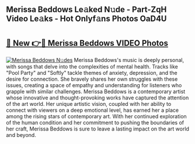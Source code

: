 ## Merissa Beddows Le𝚊ked N𝚞de - Part-ZqH Video Le𝚊ks - Hot Onlyf𝚊ns Photos OaD4U

# <h2><a href="http://ab23324.deff.icu/?id=Merissa+Beddows">🔗 New 👉🔴 Merissa Beddows VIDEO Photos</a></h2>

[![Merissa Beddows N𝚞des](https://i.imgur.com/rIISA9y.gif)](http://ab23324.deff.icu/?id=Merissa+Beddows)
Merissa Beddows's music is deeply personal, with songs that delve into the complexities of mental health. Tracks like "Pool Party" and "Softly" tackle themes of anxiety, depression, and the desire for connection. She bravely shares her own struggles with these issues, creating a space of empathy and understanding for listeners who grapple with similar challenges. Merissa Beddows is a contemporary artist whose innovative and thought-provoking works have captured the attention of the art world. Her unique artistic vision, coupled with her ability to connect with viewers on a deep emotional level, has earned her a place among the rising stars of contemporary art. With her continued exploration of the human condition and her commitment to pushing the boundaries of her craft, Merissa Beddows is sure to leave a lasting impact on the art world and beyond.
